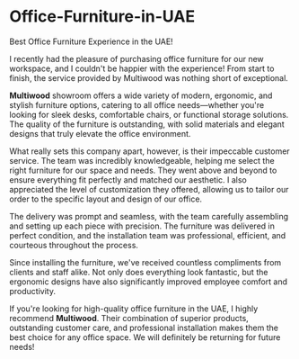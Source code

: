# Office-Furniture-in-UAE
Best Office Furniture Experience in the UAE!

I recently had the pleasure of purchasing office furniture for our new workspace, and I couldn't be happier with the experience! From start to finish, the service provided by Multiwood was nothing short of exceptional.

**Multiwood** showroom offers a wide variety of modern, ergonomic, and stylish furniture options, catering to all office needs—whether you're looking for sleek desks, comfortable chairs, or functional storage solutions. The quality of the furniture is outstanding, with solid materials and elegant designs that truly elevate the office environment.

What really sets this company apart, however, is their impeccable customer service. The team was incredibly knowledgeable, helping me select the right furniture for our space and needs. They went above and beyond to ensure everything fit perfectly and matched our aesthetic. I also appreciated the level of customization they offered, allowing us to tailor our order to the specific layout and design of our office.

The delivery was prompt and seamless, with the team carefully assembling and setting up each piece with precision. The furniture was delivered in perfect condition, and the installation team was professional, efficient, and courteous throughout the process.

Since installing the furniture, we've received countless compliments from clients and staff alike. Not only does everything look fantastic, but the ergonomic designs have also significantly improved employee comfort and productivity.

If you're looking for high-quality office furniture in the UAE, I highly recommend **Multiwood**. Their combination of superior products, outstanding customer care, and professional installation makes them the best choice for any office space. We will definitely be returning for future needs!
